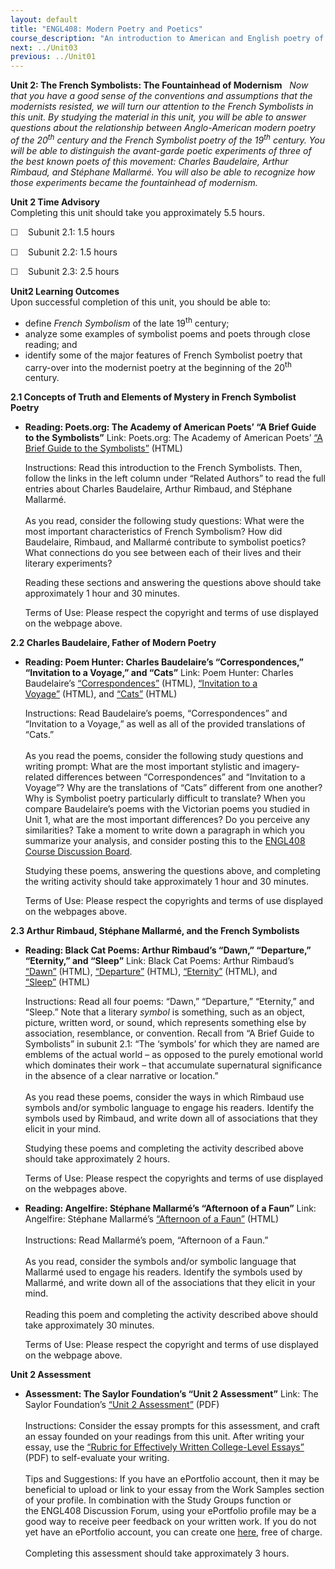 ```yaml
---
layout: default
title: "ENGL408: Modern Poetry and Poetics"
course_description: "An introduction to American and English poetry of the early to middle 20th centuries, with particular emphasis on the cultural and political context of the era’s poetry."
next: ../Unit03
previous: ../Unit01
---
```

**Unit 2: The French Symbolists: The Fountainhead of Modernism** <span
id="2"></span> 
*Now that you have a good sense of the conventions and assumptions that
the modernists resisted, we will turn our attention to the French
Symbolists in this unit. *By studying the material in this unit, you
will be able to answer questions about the relationship between
Anglo-American modern poetry of the 20<sup>th</sup> century and the
French Symbolist poetry of the 19<sup>th</sup> century. You will be able
to distinguish the avant-garde poetic experiments of three of the best
known poets of this movement: Charles Baudelaire, Arthur Rimbaud, and
Stéphane Mallarmé. You will also be able to recognize how those
experiments became the fountainhead of modernism.**

**Unit 2 Time Advisory**  
Completing this unit should take you approximately 5.5 hours.  
  
 <span
style="color: rgb(51, 51, 51); font-family: sans-serif; line-height: 16.789772033691406px;">☐
   </span>Subunit 2.1: 1.5 hours  
  
 <span
style="color: rgb(51, 51, 51); font-family: sans-serif; line-height: 16.789772033691406px;">☐
   </span>Subunit 2.2: 1.5 hours  
  
 <span
style="color: rgb(51, 51, 51); font-family: sans-serif; line-height: 16.789772033691406px;">☐
   </span>Subunit 2.3: 2.5 hours

**Unit2 Learning Outcomes**  
Upon successful completion of this unit, you should be able to:
-   define *French Symbolism* of the late 19<sup>th</sup> century;
-   analyze some examples of symbolist poems and poets through close
    reading; and
-   identify some of the major features of French Symbolist poetry that
    carry-over into the modernist poetry at the beginning of the
    20<sup>th</sup> century.

**2.1 Concepts of Truth and Elements of Mystery in French Symbolist
Poetry** <span id="2.1"></span> 
-   **Reading: Poets.org: The Academy of American Poets’ “A Brief Guide
    to the Symbolists”**
    Link: Poets.org: The Academy of American Poets’ [“A Brief Guide to
    the
    Symbolists”](http://www.poets.org/viewmedia.php/prmMID/5674) (HTML)  
      
     Instructions: Read this introduction to the French Symbolists.
    Then, follow the links in the left column under “Related Authors” to
    read the full entries about Charles Baudelaire, Arthur Rimbaud, and
    Stéphane Mallarmé.  
        
     As you read, consider the following study questions: What were the
    most important characteristics of French Symbolism? How did
    Baudelaire, Rimbaud, and Mallarmé contribute to symbolist poetics?
    What connections do you see between each of their lives and their
    literary experiments?   
      
     Reading these sections and answering the questions above should
    take approximately 1 hour and 30 minutes.  
      
     Terms of Use: Please respect the copyright and terms of use
    displayed on the webpage above.

**2.2 Charles Baudelaire, Father of Modern Poetry** <span
id="2.2"></span> 
-   **Reading: Poem Hunter: Charles Baudelaire’s “Correspondences,”
    “Invitation to a Voyage,” and “Cats”**
    Link: Poem Hunter: Charles Baudelaire’s
    [“Correspondences”](http://www.poemhunter.com/poem/correspondences/) (HTML),
    [“Invitation to a
    Voyage”](http://www.poemhunter.com/poem/invitation-to-the-voyage/) (HTML),
    and
    [“Cats”](http://www.poemhunter.com/poem/les-chats-cats/) (HTML)  
      
     Instructions: Read Baudelaire’s poems, “Correspondences” and
    “Invitation to a Voyage,” as well as all of the provided
    translations of “Cats.”  
        
     As you read the poems, consider the following study questions and
    writing prompt: What are the most important stylistic and
    imagery-related differences between “Correspondences” and
    “Invitation to a Voyage”? Why are the translations of “Cats”
    different from one another? Why is Symbolist poetry particularly
    difficult to translate? When you compare Baudelaire’s poems with the
    Victorian poems you studied in Unit 1, what are the most important
    differences? Do you perceive any similarities? Take a moment to
    write down a paragraph in which you summarize your analysis, and
    consider posting this to the [ENGL408 Course Discussion
    Board](http://forums.saylor.org/forum/english/ENGL408/).  
      
     Studying these poems, answering the questions above, and completing
    the writing activity should take approximately 1 hour and 30
    minutes.  
      
     Terms of Use: Please respect the copyrights and terms of use
    displayed on the webpages above.

**2.3 Arthur Rimbaud, Stéphane Mallarmé, and the French Symbolists**
<span id="2.3"></span> 
-   **Reading: Black Cat Poems: Arthur Rimbaud’s “Dawn,” “Departure,”
    “Eternity,” and “Sleep”**
    Link: Black Cat Poems: Arthur Rimbaud’s
    [“Dawn”](http://www.blackcatpoems.com/r/dawn.html) (HTML),
    [“Departure”](http://www.blackcatpoems.com/r/departure.html) (HTML),
    [“Eternity”](http://www.blackcatpoems.com/r/eternity.html) (HTML),
    and [“Sleep”](http://www.blackcatpoems.com/r/sleep.html) (HTML)  
      
     Instructions: Read all four poems: “Dawn,” “Departure,” “Eternity,”
    and “Sleep.” Note that a literary *symbol* is something, such as an
    object, picture, written word, or sound, which represents something
    else by association, resemblance, or convention. Recall from “A
    Brief Guide to Symbolists” in subunit 2.1: “The ‘symbols’ for which
    they are named are emblems of the actual world – as opposed to the
    purely emotional world which dominates their work – that accumulate
    supernatural significance in the absence of a clear narrative or
    location.”  
        
     As you read these poems, consider the ways in which Rimbaud use
    symbols and/or symbolic language to engage his readers. Identify the
    symbols used by Rimbaud, and write down all of associations that
    they elicit in your mind.  
      
     Studying these poems and completing the activity described above
    should take approximately 2 hours.  
      
     Terms of Use: Please respect the copyrights and terms of use
    displayed on the webpages above.

-   **Reading: Angelfire: Stéphane Mallarmé’s “Afternoon of a Faun”**
    Link: Angelfire: Stéphane Mallarmé’s [“Afternoon of a
    Faun”](http://www.angelfire.com/art/doit/mallarme.html) (HTML)  
        
     Instructions: Read Mallarmé’s poem, “Afternoon of a Faun.”  
        
     As you read, consider the symbols and/or symbolic language that
    Mallarmé used to engage his readers. Identify the symbols used by
    Mallarmé, and write down all of the associations that they elicit in
    your mind.  
        
     Reading this poem and completing the activity described above
    should take approximately 30 minutes.  
      
     Terms of Use: Please respect the copyright and terms of use
    displayed on the webpage above.

**Unit 2 Assessment** <span id="2.4"></span> 
-   **Assessment: The Saylor Foundation’s “Unit 2 Assessment”**
    Link: The Saylor Foundation’s [“Unit 2
    Assessment”](https://resources.saylor.org/archived/wp-content/uploads/2013/06/ENGL408-Unit-2-Assessment-FINAL.pdf)
    (PDF)  
        
     Instructions: Consider the essay prompts for this assessment, and
    craft an essay founded on your readings from this unit. After
    writing your essay, use the [“Rubric for Effectively Written
    College-Level
    Essays”](https://resources.saylor.org/archived/wp-content/uploads/2013/06/ENGL408-Rubric-for-Effectively-Written-College-Level-Essays-FINAL.pdf)
    (PDF) to self-evaluate your writing.  
        
     Tips and Suggestions: If you have an ePortfolio account, then it
    may be beneficial to upload or link to your essay from the Work
    Samples section of your profile. In combination with the Study
    Groups function or the ENGL408 Discussion Forum, using your
    ePortfolio profile may be a good way to receive peer feedback on
    your written work. If you do not yet have an ePortfolio account, you
    can create one [here](http://eportfolio.saylor.org/), free of
    charge.  
        
     Completing this assessment should take approximately 3 hours.


